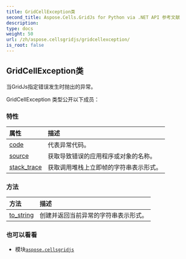 ```yaml
---
title: GridCellException类
second_title: Aspose.Cells.GridJs for Python via .NET API 参考文献
description:
type: docs
weight: 50
url: /zh/aspose.cellsgridjs/gridcellexception/
is_root: false
---
```

## GridCellException类

当GridJs指定错误发生时抛出的异常。



GridCellException 类型公开以下成员：

### 特性
|属性|描述|
| :- | :- |
| [code](/cells/python-net/zh/aspose.cellsgridjs/gridcellexception/code) |代表异常代码。|
| [source](/cells/python-net/zh/aspose.cellsgridjs/gridcellexception/source) |获取导致错误的应用程序或对象的名称。|
| [stack_trace](/cells/python-net/zh/aspose.cellsgridjs/gridcellexception/stack_trace) |获取调用堆栈上立即帧的字符串表示形式。|


### 方法
|方法|描述|
| :- | :- |
| [to_string](/cells/python-net/zh/aspose.cellsgridjs/gridcellexception/to_string/#) |创建并返回当前异常的字符串表示形式。|



### 也可以看看
* 模块[`aspose.cellsgridjs`](..)
